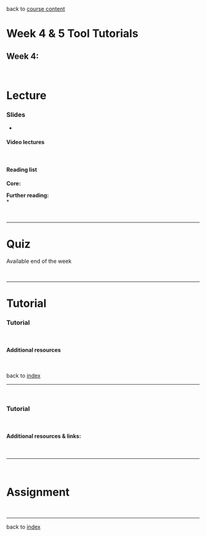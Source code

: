 back to [course content](index#course-organisation)

# Week 4 & 5 Tool Tutorials 

## Week 4:

<p>&nbsp;</p>


# Lecture 

### Slides
* []()

#### Video lectures

<br />

  
<a name = "reading"></a>
#### Reading list

**Core:**    

**Further reading:**  
* 


<p>&nbsp;</p>

***


# Quiz 
Available end of the week 

<p>&nbsp;</p>

***

# Tutorial

<a name = "tutorial-"></a>
### Tutorial 

<p>&nbsp;</p>

#### Additional resources

<p>&nbsp;</p>

back to [index](index)

***

<p>&nbsp;</p>

<a name = "tutorial-"></a>
### Tutorial 

<p>&nbsp;</p>


#### Additional resources &amp; links:
  
<p>&nbsp;</p>

***

<p>&nbsp;</p>

# Assignment

      
<p>&nbsp;</p>

 ***

 back to [index](index.md)

